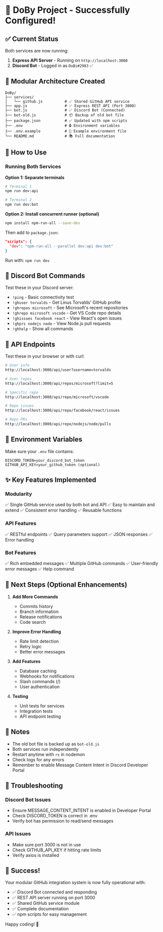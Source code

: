 # 🎉 DoBy Project - Successfully Configured!

## ✅ Current Status

Both services are now running:

1. **Express API Server** - Running on `http://localhost:3000`
2. **Discord Bot** - Logged in as `DoBi#2983` ✅

## 📁 Modular Architecture Created

```
DoBy/
├── services/
│   └── github.js          # ✅ Shared GitHub API service
├── app.js                 # ✅ Express REST API (Port 3000)
├── bot.js                 # ✅ Discord Bot (Connected)
├── bot-old.js             # 📦 Backup of old bot file
├── package.json           # ✅ Updated with npm scripts
├── .env                   # 🔒 Environment variables
├── .env.example           # 📝 Example environment file
└── README.md              # 📚 Full documentation
```

## 🚀 How to Use

### Running Both Services

**Option 1: Separate terminals**

```bash
# Terminal 1
npm run dev:api

# Terminal 2
npm run dev:bot
```

**Option 2: Install concurrent runner (optional)**

```bash
npm install npm-run-all --save-dev
```

Then add to `package.json`:

```json
"scripts": {
  "dev": "npm-run-all --parallel dev:api dev:bot"
}
```

Run with: `npm run dev`

## 🤖 Discord Bot Commands

Test these in your Discord server:

- `!ping` - Basic connectivity test
- `!ghuser torvalds` - Get Linus Torvalds' GitHub profile
- `!ghrepos microsoft` - See Microsoft's recent repositories
- `!ghrepo microsoft vscode` - Get VS Code repo details
- `!ghissues facebook react` - View React's open issues
- `!ghprs nodejs node` - View Node.js pull requests
- `!ghhelp` - Show all commands

## 📡 API Endpoints

Test these in your browser or with curl:

```bash
# User info
http://localhost:3000/api/user?username=torvalds

# User repos
http://localhost:3000/api/repos/microsoft?limit=5

# Specific repo
http://localhost:3000/api/repo/microsoft/vscode

# Repo issues
http://localhost:3000/api/repo/facebook/react/issues

# Repo PRs
http://localhost:3000/api/repo/nodejs/node/pulls
```

## 🔑 Environment Variables

Make sure your `.env` file contains:

```env
DISCORD_TOKEN=your_discord_bot_token
GITHUB_API_KEY=your_github_token (optional)
```

## ✨ Key Features Implemented

### Modularity

✅ Single GitHub service used by both bot and API
✅ Easy to maintain and extend
✅ Consistent error handling
✅ Reusable functions

### API Features

✅ RESTful endpoints
✅ Query parameters support
✅ JSON responses
✅ Error handling

### Bot Features

✅ Rich embedded messages
✅ Multiple GitHub commands
✅ User-friendly error messages
✅ Help command

## 🎯 Next Steps (Optional Enhancements)

1. **Add More Commands**

   - Commits history
   - Branch information
   - Release notifications
   - Code search

2. **Improve Error Handling**

   - Rate limit detection
   - Retry logic
   - Better error messages

3. **Add Features**

   - Database caching
   - Webhooks for notifications
   - Slash commands (/)
   - User authentication

4. **Testing**
   - Unit tests for services
   - Integration tests
   - API endpoint testing

## 📝 Notes

- The old bot file is backed up as `bot-old.js`
- Both services run independently
- Restart anytime with `rs` in nodemon
- Check logs for any errors
- Remember to enable Message Content Intent in Discord Developer Portal

## 🐛 Troubleshooting

### Discord Bot Issues

- Ensure MESSAGE_CONTENT_INTENT is enabled in Developer Portal
- Check DISCORD_TOKEN is correct in .env
- Verify bot has permission to read/send messages

### API Issues

- Make sure port 3000 is not in use
- Check GITHUB_API_KEY if hitting rate limits
- Verify axios is installed

## 🎊 Success!

Your modular GitHub integration system is now fully operational with:

- ✅ Discord Bot connected and responding
- ✅ REST API server running on port 3000
- ✅ Shared GitHub service module
- ✅ Complete documentation
- ✅ npm scripts for easy management

Happy coding! 🚀
